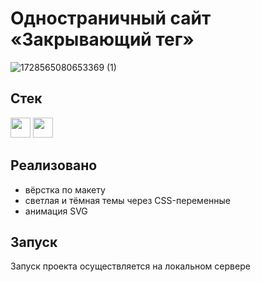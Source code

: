# Одностраничный сайт «Закрывающий тег»
![1728565080653369 (1)](https://github.com/user-attachments/assets/217042bf-c6e0-4da8-b107-c1148feb77ad)

## Стек
<a href="https://www.w3.org/Style/CSS/Overview.en.html"><img height="32" width="32" src="https://cdn.simpleicons.org/css3" /></a>
<a href="https://www.w3.org/TR/2011/WD-html5-20110405/"><img height="32" width="32" src="https://cdn.simpleicons.org/html5" /></a>

## Реализовано
- вёрстка по макету
- светлая и тёмная темы через CSS-переменные
- анимация SVG

## Запуск
Запуск проекта осуществляется на локальном сервере
